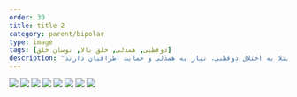 ```yaml
---
order: 30
title: title-2
category: parent/bipolar
type: image
tags: [دوقطبی, همدلی, خلق بالا, نوسان خلق]
description: "کودکان و نوجوانان مبتلا به اختلال دوقطبی، نیاز به همدلی و حمایت اطرافیان دارند"
---
```


![](../../static/images/bipolar-empathy-1.png)
![](../../static/images/bipolar-empathy-2.png)
![](../../static/images/bipolar-empathy-3.png)
![](../../static/images/bipolar-empathy-4.png)
![](../../static/images/bipolar-empathy-5.png)
![](../../static/images/bipolar-empathy-6.png)
![](../../static/images/bipolar-empathy-7.png)
![](../../static/images/bipolar-empathy-8.png)
